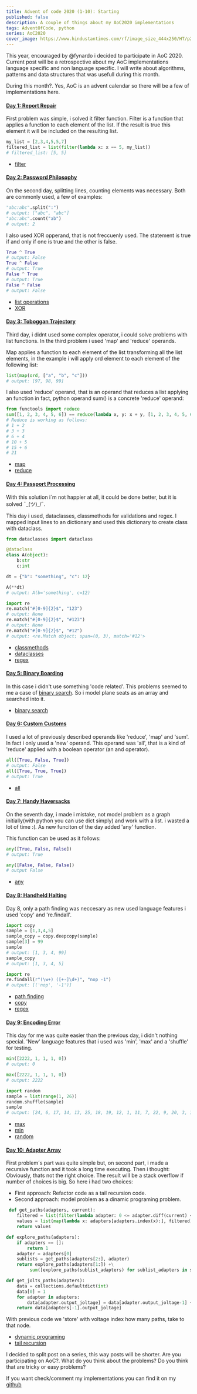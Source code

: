 ```yaml
---
title: Advent of code 2020 (1-10): Starting
published: false
description: A couple of things about my AoC2020 implementations
tags: AdventOfCode, python
series: AoC2020
cover_image: https://www.hindustantimes.com/rf/image_size_444x250/HT/p2/2020/01/13/Pictures/_67acd868-35de-11ea-bb16-55584621af3a.jpg
---
```


This year, encouraged by @fynardo i decided to participate in AoC 2020. Current post will be a retrospective about my AoC implementations language specific and non language specific. I will write about algorithms, patterns and data structures that was usefull during this month.

During this month?. Yes, AoC is an advent calendar so there will be a few of implementations here.

####  [Day 1: Report Repair](https://adventofcode.com/2020/day/1)

First problem was simple, i solved it filter function. Filter is a function that applies a function to each element of the list. If the result is true this element it will be included on the resulting list.

```python
my_list = [2,3,4,5,5,7]
filtered_list = list(filter(lambda x: x == 5, my_list))
# filtered_list: [5, 5]
```

* [filter](https://docs.python.org/3/library/functions.html#filter)

####  [Day 2: Password Philosophy](https://adventofcode.com/2020/day/2)
On the second day, splitting lines, counting elements was necessary. Both are commonly used, a few of examples:

```python
"abc:abc".split(":")
# output: ["abc", "abc"] 
"abc:abc".count("ab")
# output: 2
```

I also used XOR opperand, that is not freccuenly used. The statement is true if and only if one is true and the other is false.

```python
True ^ True 
# output: False
True ^ False 
# output: True
False ^ True 
# output: True
False ^ False
# output: False
```

* [list operations](https://docs.python.org/3/tutorial/datastructures.html)
* [XOR](https://docs.python.org/3/reference/expressions.html#binary-bitwise-operations)

####  [Day 3: Toboggan Trajectory](https://adventofcode.com/2020/day/3)

Third day, i didnt used some complex operator,  i could solve problems with list functions. In the third problem i used 'map' and 'reduce' operands.

Map applies a function to each element of the list transforming all the list elements, in the example i will apply ord element to each element of the following list:

```python
list(map(ord, ["a", "b", "c"]))
# output: [97, 98, 99]
```

I also used 'reduce' operand, that is an operand that reduces a list applying an function in fact, python operand sum() is a concrete 'reduce' operand:

```python
from functools import reduce
sum([1, 2, 3, 4, 5, 6]) == reduce(lambda x, y: x + y, [1, 2, 3, 4, 5, 6])
# Reduce is working as follows:
# 1 + 2
# 3 + 3
# 6 + 4
# 10 + 5
# 15 + 6
# 21
```

* [map](https://docs.python.org/3/library/functions.html#map)
* [reduce](https://docs.python.org/3/library/functools.html#functools.reduce)

####  [Day 4: Passport Processing](https://adventofcode.com/2020/day/4)

With this solution i´m not happier at all, it could be done better, but it is solved ¯\_(ツ)_/¯.

This day i used, dataclasses, classmethods for validations and regex. I mapped input lines to an dictionary and used this dictionary to create class with dataclass.

```python
from dataclasses import dataclass

@dataclass
class A(object):
    b:str
    c:int

dt = {"b": "something", "c": 12}

A(**dt)
# output: A(b='something', c=12)
```

```python
import re
re.match("#[0-9]{2}$", "123")
# output: None
re.match("#[0-9]{2}$", "#123")
# output: None
re.match("#[0-9]{2}$", "#12")
# output: <re.Match object; span=(0, 3), match='#12'>
```

* [classmethods](https://docs.python.org/3/library/functions.html#classmethod)
* [dataclasses](https://docs.python.org/3/library/dataclasses.html)
* [regex](https://docs.python.org/3/library/re.html)

####  [Day 5: Binary Boarding](https://adventofcode.com/2020/day/5)

In this case i didn't use something 'code related'. This problems seemed to me a case of [binary search](https://en.wikipedia.org/wiki/Binary_search_algorithm). So i model plane seats as an array and searched into it.

* [binary search](https://en.wikipedia.org/wiki/Binary_search_algorithm)

#### [Day 6: Custom Customs](https://adventofcode.com/2020/day/6)

I used a lot of previously described operands like 'reduce', 'map' and 'sum'. In fact i only used a 'new' operand. This operand was 'all', that is a kind of 'reduce' applied with a boolean operator (an and operator).

```python
all([True, False, True])
# output: False
all([True, True, True])
# output: True
```

* [all](https://docs.python.org/3/library/functions.html#all)

#### [Day 7: Handy Haversacks](https://adventofcode.com/2020/day/7)
On the seventh day, i made i mistake, not model problem as a graph initially(with python you can use dict simply) and work with a list. i wasted a lot of time :(. As new funciton of the day added 'any' function.

This function can be used as it follows:

```python
any([True, False, False])
# output: True

any([False, False, False])
# output False
```

* [any](https://docs.python.org/3/library/functions.html#any)

#### [Day 8: Handheld Halting](https://adventofcode.com/2020/day/8)

Day 8, only a path finding was neccesary as new used language features i used 'copy' and 're.findall'.

```python
import copy
sample = [1,3,4,5]
sample_copy = copy.deepcopy(sample)
sample[3] = 99
sample
# output: [1, 3, 4, 99]
sample_copy
# output: [1, 3, 4, 5]
```

```python
import re
re.findall(r"(\w+) ([+-]\d+)", "nop -1")
# output: [('nop', '-1')]
```

* [path finding](https://en.wikipedia.org/wiki/Pathfinding)
* [copy](https://docs.python.org/3/library/copy.html)
* [regex](https://docs.python.org/3/library/re.html)

#### [Day 9: Encoding Error](https://adventofcode.com/2020/day/9)

This day for me was quite easier than the previous day, i didn't nothing special. 'New' language features that i used was 'min', 'max' and a 'shuffle' for testing.

```python
min([2222, 1, 1, 1, 0])
# output: 0

max([2222, 1, 1, 1, 0])
# output: 2222
```

```python
import random
sample = list(range(1, 26))
random.shuffle(sample)
sample
# output: [24, 6, 17, 14, 13, 25, 18, 19, 12, 1, 11, 7, 22, 9, 20, 3, 16, 15, 21, 8, 2, 23, 10, 4, 5]
```

* [max](https://docs.python.org/3/library/functions.html#max)
* [min](https://docs.python.org/3/library/functions.html#min)
* [random](https://docs.python.org/3/library/random.html)

#### [Day 10: Adapter Array](https://adventofcode.com/2020/day/10)

First problem´s part was quite simple but, on second part, i made a recursive function and it took a long time executing. Then i thought: Obviously, thats not the right choice. The result will be a stack overflow if number of choices is big. So here i had two choices:
* First approach: Refactor code as a tail recursion code.
* Second approach: model problem as a dinamic programing problem.

```python
 def get_paths(adapters, current):
    filtered = list(filter(lambda adapter: 0 <= adapter.diff(current) <= 3, adapters))
    values = list(map(lambda x: adapters[adapters.index(x):], filtered))
    return values

def explore_paths(adapters):
    if adapters == []:
        return 1
    adapter = adapters[0]   
    sublists = get_paths(adapters[2:], adapter)
    return explore_paths(adapters[1:]) +\
         sum([explore_paths(sublist_adapters) for sublist_adapters in sublists])
```

```python
def get_jolts_paths(adapters):
    data = collections.defaultdict(int)
    data[0] = 1
    for adapter in adapters: 
        data[adapter.output_joltage] = data[adapter.output_joltage-1] + data[adapter.output_joltage-2] + data[adapter.output_joltage-3] 
    return data[adapters[-1].output_joltage]
```
With previous code we 'store' with voltage index how many paths, take to that node. 

* [dynamic programing](https://en.wikipedia.org/wiki/Dynamic_programming)
* [tail recursion](https://en.wikipedia.org/wiki/Tail_call)

I decided to split post on a series, this way posts will be shorter. Are you participating on AoC?. What do you think about the problems? Do you think that are tricky or easy problems?

If you want check/comment my implementations you can find it on my [github](https://github.com/mandrewcito/AdventOfCode2020)
